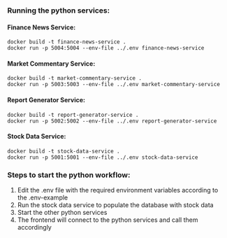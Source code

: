 ### Running the python services:

#### Finance News Service:
```
docker build -t finance-news-service .
docker run -p 5004:5004 --env-file ../.env finance-news-service
```

#### Market Commentary Service:
```
docker build -t market-commentary-service .
docker run -p 5003:5003 --env-file ../.env market-commentary-service
```

#### Report Generator Service:
```
docker build -t report-generator-service .
docker run -p 5002:5002 --env-file ../.env report-generator-service
```

#### Stock Data Service:
```
docker build -t stock-data-service .
docker run -p 5001:5001 --env-file ../.env stock-data-service
```

### Steps to start the python workflow:
1. Edit the .env file with the required environment variables according to the .env-example
2. Run the stock data service to populate the database with stock data
3. Start the other python services
4. The frontend will connect to the python services and call them accordingly

